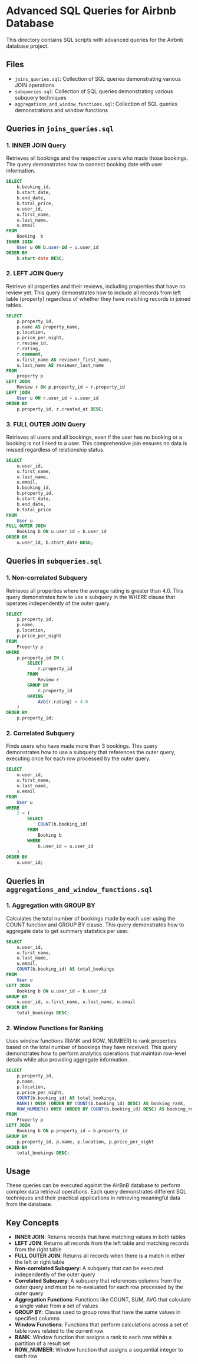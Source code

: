 # Advanced SQL Queries for Airbnb Database

This directory contains SQL scripts with advanced queries for the Airbnb database project.

## Files

- `joins_queries.sql`: Collection of SQL queries demonstrating various JOIN operations
- `subqueries.sql`: Collection of SQL queries demonstrating various subquery techniques
- `aggregations_and_window_functions.sql`: Collection of SQL queries demonstrations and window functions

## Queries in `joins_queries.sql`

### 1. INNER JOIN Query
Retrieves all bookings and the respective users who made those bookings. The query demonstrates how to connect booking date with user information.

```sql
SELECT
    b.booking_id,
    b.start_date,
    b.end_date,
    b.total_price,
    u.user_id,
    u.first_name,
    u.last_name,
    u.email
FROM
    Booking  b
INNER JOIN
    User u ON b.user-id = u.user_id
ORDER BY
    b.start-date DESC;
```

### 2. LEFT JOIN Query
Retrieve all properties and their reviews, including properties that have no review yet. This query demonstrates how to include all records from left table (property) regardless of whether they have matching records in joined tables.

```sql
SELECT
    p.property_id,
    p.name AS property_name,
    p.location,
    p.price_per_night,
    r.review_id,
    r.rating,
    r.comment,
    u.first_name AS reviewer_first_name,
    u.last_name AS reviewer_last_name
FROM
    property p
LEFT JOIN
    Review r ON p.property_id = r.property_id
LEFT jOIN
    User u ON r.user_id = u.user_id
ORDER BY
    p.property_id, r.created_at DESC;
```

### 3. FULL OUTER JOIN Query
Retrieves all users and all bookings, even if the user has no booking or a booking is not linked to a user. This comprehensive join ensures no data is missed regardless of relationship status.

```sql
SELECT 
    u.user_id,
    u.first_name,
    u.last_name,
    u.email,
    b.booking_id,
    b.property_id,
    b.start_date,
    b.end_date,
    b.total_price
FROM 
    User u
FULL OUTER JOIN 
    Booking b ON u.user_id = b.user_id
ORDER BY 
    u.user_id, b.start_date DESC;
```

## Queries in `subqueries.sql`

### 1. Non-correlated Subquery
Retrieves all properties where the average rating is greater than 4.0. This query demonstrates how to use a subquery in the WHERE clause that operates independently of the outer query.

```sql
SELECT 
    p.property_id,
    p.name,
    p.location,
    p.price_per_night
FROM 
    Property p
WHERE 
    p.property_id IN (
        SELECT 
            r.property_id
        FROM 
            Review r
        GROUP BY 
            r.property_id
        HAVING 
            AVG(r.rating) > 4.0
    )
ORDER BY 
    p.property_id;
```

### 2. Correlated Subquery
Finds users who have made more than 3 bookings. This query demonstrates how to use a subquery that references the outer query, executing once for each row processed by the outer query.

```sql
SELECT 
    u.user_id,
    u.first_name,
    u.last_name,
    u.email
FROM 
    User u
WHERE 
    3 < (
        SELECT 
            COUNT(b.booking_id)
        FROM 
            Booking b
        WHERE 
            b.user_id = u.user_id
    )
ORDER BY 
    u.user_id;
```

## Queries in `aggregations_and_window_functions.sql`

### 1. Aggregation with GROUP BY
Calculates the total number of bookings made by each user using the COUNT function and GROUP BY clause. This query demonstrates how to aggregate data to get summary statistics per user.

```sql
SELECT 
    u.user_id,
    u.first_name,
    u.last_name,
    u.email,
    COUNT(b.booking_id) AS total_bookings
FROM 
    User u
LEFT JOIN 
    Booking b ON u.user_id = b.user_id
GROUP BY 
    u.user_id, u.first_name, u.last_name, u.email
ORDER BY 
    total_bookings DESC;
```

### 2. Window Functions for Ranking
Uses window functions (RANK and ROW_NUMBER) to rank properties based on the total number of bookings they have received. This query demonstrates how to perform analytics operations that maintain row-level details while also providing aggregate information.

```sql
SELECT 
    p.property_id,
    p.name,
    p.location,
    p.price_per_night,
    COUNT(b.booking_id) AS total_bookings,
    RANK() OVER (ORDER BY COUNT(b.booking_id) DESC) AS booking_rank,
    ROW_NUMBER() OVER (ORDER BY COUNT(b.booking_id) DESC) AS booking_row_number
FROM 
    Property p
LEFT JOIN 
    Booking b ON p.property_id = b.property_id
GROUP BY 
    p.property_id, p.name, p.location, p.price_per_night
ORDER BY 
    total_bookings DESC;
```

## Usage

These queries can be executed against the AirBnB database to perform complex data retrieval operations. Each query demonstrates different SQL techniques and their practical applications in retrieving meaningful data from the database.

## Key Concepts

- **INNER JOIN**: Returns records that have matching values in both tables
- **LEFT JOIN**: Returns all records from the left table and matching records from the right table
- **FULL OUTER JOIN**: Returns all records when there is a match in either the left or right table
- **Non-correlated Subquery**: A subquery that can be executed independently of the outer query
- **Correlated Subquery**: A subquery that references columns from the outer query and must be re-evaluated for each row processed by the outer query
- **Aggregation Functions**: Functions like COUNT, SUM, AVG that calculate a single value from a set of values
- **GROUP BY**: Clause used to group rows that have the same values in specified columns
- **Window Functions**: Functions that perform calculations across a set of table rows related to the current row
- **RANK**: Window function that assigns a rank to each row within a partition of a result set
- **ROW_NUMBER**: Window function that assigns a sequential integer to each row